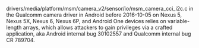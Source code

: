 drivers/media/platform/msm/camera_v2/sensor/io/msm_camera_cci_i2c.c in the Qualcomm camera driver in Android before 2016-10-05 on Nexus 5, Nexus 5X, Nexus 6, Nexus 6P, and Android One devices relies on variable-length arrays, which allows attackers to gain privileges via a crafted application, aka Android internal bug 30102557 and Qualcomm internal bug CR 789704.